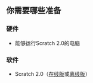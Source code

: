 ## 你需要哪些准备

### 硬件

+ 能够运行Scratch 2.0的电脑

### 软件

+ Scratch 2.0（[在线版](https://scratch.mit.edu/projects/editor/)或[离线版](https://scratch.mit.edu/scratch2download/)）